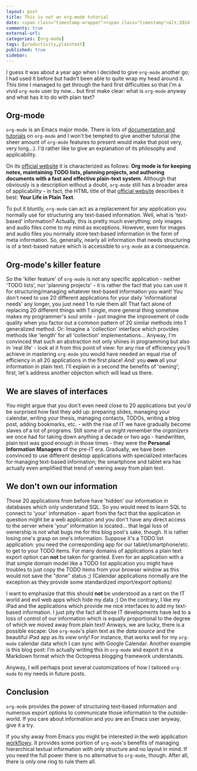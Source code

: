 ```yaml
---
layout: post
title: This is not an org-mode tutorial
date: <span class="timestamp-wrapper"><span class="timestamp">&lt;2014-02-16 Son&gt;</span></span> 
comments: true
external-url:
categories: [org-mode]
tags: [productivity,plaintext]
published: true
sidebar: 
---
```

I guess it was about a year ago when I decided to give `org-mode`
another go; I had used it before but hadn't been able to quite wrap my head
around it. This time I managed to get through the hard first
difficulties so that I'm a vivid `org-mode` user by now&#x2026; but first
make clear: what is `org-mode` anyway and what has it to do with plain text?

<!-- more -->

## Org-mode
`org-mode` is an Emacs major mode. There is lots of
<a href="http://orgmode.org/#docs" target="_blank">documentation and tutorials</a> on `org-mode` and I won't be tempted to
give another tutorial (the sheer amount of `org-mode` features to present would
make that post very, very long&#x2026;). I'd rather like to give an
explanation of its philosophy and applicability.

On its <a href="http://orgmode.org/" target="_blank">official website</a> it is characterized as
follows: **Org mode is for keeping notes, maintaining TODO lists, planning projects, and authoring documents with a fast and effective
plain-text system**. Although that obviously is a description without a doubt,
`org-mode` still has a broader area of applicability - in fact, the HTML title
of that <a href="http://orgmode.org/" target="_blank">official website</a> describes it best: **Your Life in Plain Text**.

To put it bluntly, `org-mode` can act as a replacement for any
application you normally use for structuring any text-based
information. Well, what is 'text-based' information? Actually, this is
pretty much everything; only images and audio files come to my mind as
exceptions. However, even for images and audio files you normally
store text-based information in the form of meta information. So,
generally, nearly all information that needs structuring is of a
text-based nature which is accessible to `org-mode` as a consequence.

## Org-mode's killer feature
So the 'killer feature' of `org-mode` is not any specific
application - neither 'TODO lists', nor
'planning projects' - it is rather the fact that you can use it for
structuring/managing whatever text-based information you want! You
don't need to use 20 different applications for your daily
'informational needs' any longer, you just need 1 to rule them all!
That fact alone of replacing 20 different things with 1 single, more
general thing somehow makes my programmer's soul smile - just imagine
the improvement of code quality when you factor out a common pattern
of 20 similar methods into 1 generalized method. Or: Imagine a
'collection' interface which provides methods like 'length' for all
'collection' implementations&#x2026; Anyway, I'm
convinced that such an abstraction not only shines in programming
but also in 'real life' - look at it from this point of view: for any
rise of efficiency you'll achieve in mastering
`org-mode` you would have needed an equal rise of efficiency in all 20
applications in the first place! *And:* you **own** all your information in plain
text. I'll explain in a second the benefits of 'owning'; first, let's address
another objection which will lead us there.

## We are slaves of interfaces
You might argue that you don't even need close to 20 applications but you'd be
surprised how fast they add up: preparing slides,
managing your calendar, writing your thesis, managing contacts, TODOs,
writing a blog post, adding bookmarks, etc. - with the rise of IT we have gradually become slaves
of a lot of programs. Still some of us might remember the *organizers*
we once had for taking down anything a decade or two ago - handwritten, plain text was
good enough in those times - they were the **Personal Information
Managers** of the pre-IT era. Gradually, we have been convinced to use
different desktop applications with specialized interfaces for
managing text-based information; the smartphone and tablet era has
actually even amplified that trend of veering away from plain text.

## We don't own our information
Those 20 applications from before have 'hidden' our information in databases which only understand SQL.
So you would need to learn SQL to connect to 'your' information - apart from
the fact that the application in question might be a web application
and you don't have any direct access to the server where 'your'
information is located&#x2026; that legal loss of ownership is not what bugs
me for this blog post's sake, though. It is rather losing one's grasp
on one's information.
Suppose it's a TODO list application: you need the
corresponding app for our tablet/smartphone/etc. to get to your
TODO items. For many domains of applications a plain text export option can
**not** be taken for granted. Even for an application with a that simple
domain model like a TODO list application you might have troubles to
just copy the TODO items from your browser window as this would not
save the "done" status ;) (Calendar applications normally are the
exception as they provide some standardized import/export options)

I want to emphasize that this should **not** be understood as a rant on the IT world and evil web
apps which hide my data ;) On the contrary, I like my iPad and the
applications which provide me nice interfaces to add my text-based
information. I just pity the fact all those IT developments have led to
a loss of control of our information which is equally proportional to the
degree of which we moved away from plain text! Anways, we are lucky, there is a
possible escape: Use `org-mode`'s plain text as the *data source* and
the beautiful iPad app as its *view* only! For instance, that works well
for my `org-mode` calendar data which I can sync with Google Calendar.
Another example is this blog post: I'm actually writing this in
`org-mode` and export it in a Markdown format which the Octopress
blogging framework understands.

Anyway, I will perhaps post several customizations of how I tailored `org-mode` to my
needs in future posts.

## Conclusion
`org-mode` provides the power of structuring text-based information
and numerous export options to communicate those information to the
outside-world. If you care about information and you are an Emacs user anyway, give it a try.

If you shy away from Emacs you might be interested in the web
application <a href="https://workflowy.com/" target="_blank">workflowy</a>. It provides some portion of `org-mode`'s benefits of
managing hierarchical textual information with only structure and no
layout in mind. If you need the full power there is no alternative to
`org-mode`, though. After all, there is only one ring to rule them all.
